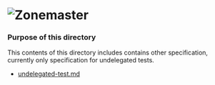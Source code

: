 ![Zonemaster](https://github.com/dotse/zonemaster/blob/master/docs/images/zonemaster_logo_black.png)
==========

### Purpose of this directory

This contents of this directory includes contains other specification, currently only 
specification for undelegated tests.

* [undelegated-test.md](undelegated-test.md)
